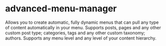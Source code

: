 # advanced-menu-manager
Allows you to create automatic, fully dynamic menus that can pull any type of content automatically in your menu. Supports posts, pages and any other custom post type; categories, tags and any other custom taxonomy; authors. Supports any menu level and any level of your content hierarchy.
